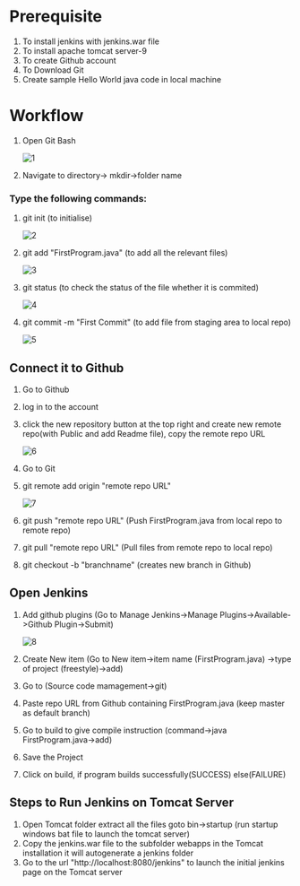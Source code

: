 # Prerequisite
1. To install jenkins with jenkins.war file
2. To install apache tomcat server-9
3. To create Github account
4. To Download Git
5. Create sample Hello World java code in local machine

# Workflow
1. Open Git Bash




   ![1](https://user-images.githubusercontent.com/79540238/109284224-a3bbc300-7845-11eb-803d-17ef7da0b802.PNG)

2. Navigate to directory-> mkdir->folder name
  ### Type the following commands:
  1. git init (to initialise)


     ![2](https://user-images.githubusercontent.com/79540238/109284230-a4ecf000-7845-11eb-802a-449ca5094142.png)
  3. git add "FirstProgram.java"  (to add all the relevant files)



     ![3](https://user-images.githubusercontent.com/79540238/109284232-a5858680-7845-11eb-8918-4fca5f697ea9.PNG)
  5. git status (to check the status of the file whether it is commited)



     
     ![4](https://user-images.githubusercontent.com/79540238/109284788-3f4d3380-7846-11eb-8f9c-632833cbe2da.PNG)
  7. git commit -m "First Commit" (to add file from staging area to local repo)


     
     ![5](https://user-images.githubusercontent.com/79540238/109284789-407e6080-7846-11eb-86c3-d997ee88ca5c.PNG)
  
## Connect it to Github
1. Go to Github
2. log in to the account
3. click the new repository button at the top right and create new remote repo(with Public and add Readme file), copy the remote repo URL



   ![6](https://user-images.githubusercontent.com/79540238/109284790-4116f700-7846-11eb-930c-6a02a78c7f42.PNG)
5. Go to Git
  1. git remote add origin "remote repo URL"



     ![7](https://user-images.githubusercontent.com/79540238/109284792-4116f700-7846-11eb-8834-38d99fd46ba9.PNG)
  3. git push "remote repo URL" (Push FirstProgram.java from local repo to remote repo)
  4. git pull "remote repo URL" (Pull files from remote repo to local repo)
  5. git checkout -b "branchname" (creates new branch in Github)

## Open Jenkins
1. Add github plugins (Go to Manage Jenkins->Manage Plugins->Available->Github Plugin->Submit)


   ![8](https://user-images.githubusercontent.com/79540238/109284795-41af8d80-7846-11eb-93f7-827a0c217403.PNG)
3. Create New item (Go to New item->item name (FirstProgram.java) ->type of project (freestyle)->add)
4. Go to (Source code mamagement->git)
5. Paste repo URL from Github containing FirstProgram.java (keep master as default branch)
6. Go to build to give compile instruction (command->java FirstProgram.java->add)
7. Save the Project
8. Click on build, if program builds successfully(SUCCESS) else(FAILURE)

## Steps to Run Jenkins on Tomcat Server
1. Open Tomcat folder extract all the files goto bin->startup (run startup windows bat file to launch the tomcat server)
2. Copy the jenkins.war file to the subfolder webapps in the Tomcat installation it will autogenerate a jenkins folder
3. Go to the url "http://localhost:8080/jenkins" to launch the initial jenkins page on the Tomcat server




  
  




